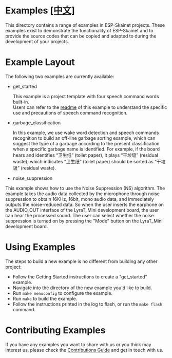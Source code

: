 # Examples [[中文]](./README_cn.md)

This directory contains a range of examples in ESP-Skainet projects. These examples exist to demonstrate the functionality of ESP-Skainet and to provide the source codes that can be copied and adapted to during the development of your projects.

# Example Layout

The following two examples are currently available:

- get_started

  This example is a project template with four speech command words built-in.  
 Users can refer to the [readme](./get_started/README.md) of this example to understand the specific use and precautions of speech command recognition.

- garbage_classification

  In this example, we use wake word detection and speech commands recognition to build an off-line garbage sorting example, which can suggest the type of a garbage according to the present classification when a specific garbage name is identified. For example, if the board hears and identifies “卫生纸” (toilet paper), it plays “干垃圾” (residual waste), which indicates “卫生纸” (toilet paper) should be sorted as “干垃圾” (residual waste).

- noise_suppression

 This example shows how to use the Noise Suppression (NS) algorithm. The example takes the audio data collected by the microphone through noise suppression to obtain 16KHz, 16bit, mono audio data, and immediately outputs the noise-reduced data. So when the user inserts the earphone on the AUDIO_OUT interface of the LyraT_Mini development board, the user can hear the processed sound. The user can select whether the noise suppression is turned on by pressing the "Mode" button on the LyraT_Mini development board.

# Using Examples

The steps to build a new example is no different from building any other project:

* Follow the Getting Started instructions to create a "get_started" example.
* Navigate into the directory of the new example you'd like to build.
* Run `make menuconfig` to configure the example.
* Run `make` to build the example.
* Follow the instructions printed in the log to flash, or run the `make flash` command.

# Contributing Examples

If you have any examples you want to share with us or you think may interest us, please check the [Contributions Guide](https://esp-idf.readthedocs.io/en/latest/contribute/index.html) and get in touch with us.
